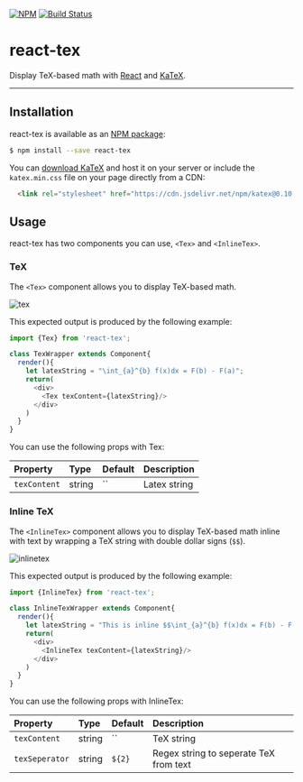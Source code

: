 
[![NPM](https://img.shields.io/npm/v/react-tex.svg)](https://www.npmjs.com/package/react-tex)
[![Build Status](https://travis-ci.org/dhruv004/React-Tex.svg?branch=master)](https://travis-ci.org/dhruv004/React-Tex)

# react-tex

Display TeX-based math with [React](https://github.com/facebook/react) and [KaTeX](https://github.com/Khan/KaTeX).

---

## Installation

react-tex is available as an [NPM package](https://www.npmjs.com/package/react-tex):

```sh
$ npm install --save react-tex
```

You can [download KaTeX](https://github.com/khan/katex/releases) and host it on your server or include the `katex.min.css` file on your page directly from a CDN:

```html
  <link rel="stylesheet" href="https://cdn.jsdelivr.net/npm/katex@0.10.0-alpha/dist/katex.min.css" integrity="sha384-BTL0nVi8DnMrNdMQZG1Ww6yasK9ZGnUxL1ZWukXQ7fygA1py52yPp9W4wrR00VML" crossorigin="anonymous">
```

## Usage

react-tex has two components you can use, `<Tex>` and `<InlineTex>`.

### TeX

The `<Tex>` component allows you to display TeX-based math.

![tex](https://cloud.githubusercontent.com/assets/17777371/24044786/bd8233ce-0b42-11e7-9a48-4abf6d90ed0e.png)

This expected output is produced by the following example:

```js
import {Tex} from 'react-tex';

class TexWrapper extends Component{
  render(){
    let latexString = "\int_{a}^{b} f(x)dx = F(b) - F(a)";
    return(
      <div>
        <Tex texContent={latexString}/>
      </div>
    )
  }
}
```

You can use the following props with Tex:

| Property | Type | Default | Description |
|:---|:---|:---|:---|
| `texContent` | string | `` | Latex string |

### Inline TeX

The `<InlineTex>` component allows you to display TeX-based math inline with text by wrapping a TeX string with double dollar signs (`$$`).

![inlinetex](https://cloud.githubusercontent.com/assets/17777371/24044794/c554ccf6-0b42-11e7-8b06-9718fb0d19d3.png) 

This expected output is produced by the following example:

```js
import {InlineTex} from 'react-tex';

class InlineTexWrapper extends Component{
  render(){
    let latexString = "This is inline $$\int_{a}^{b} f(x)dx = F(b) - F(a)$$ latex string";
    return(
      <div>
        <InlineTex texContent={latexString}/>
      </div>
    )
  }
}
```

You can use the following props with InlineTex:

| Property | Type | Default | Description |
|:---|:---|:---|:---|
| `texContent` | string | `` | TeX string |
| `texSeperator` | string | `${2}` | Regex string to seperate TeX from text |
